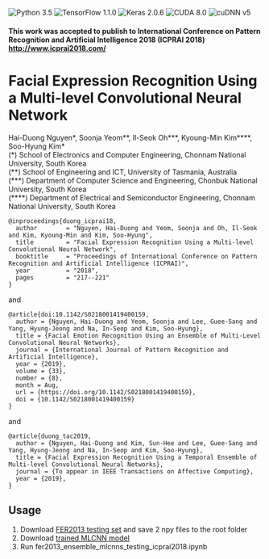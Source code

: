 ![Python 3.5](https://img.shields.io/badge/Python-3.5-blue.svg)
![TensorFlow 1.1.0](https://img.shields.io/badge/TensorFlow-1.1.0-green.svg)
![Keras 2.0.6](https://img.shields.io/badge/Keras-2.0.6-yellow.svg)
![CUDA 8.0](https://img.shields.io/badge/CUDA-8.0-orange.svg)
![cuDNN v5](https://img.shields.io/badge/cuDNN-v5-red.svg)

#### This work was accepted to publish to International Conference on Pattern Recognition and Artificial Intelligence 2018 (ICPRAI 2018) http://www.icprai2018.com/

# Facial Expression Recognition Using a Multi-level Convolutional Neural Network
Hai-Duong Nguyen*, Soonja Yeom**, Il-Seok Oh***, Kyoung-Min Kim****, Soo-Hyung Kim*  
(\*) School of Electronics and Computer Engineering, Chonnam National University, South Korea  
(\*\*) School of Engineering and ICT, University of Tasmania, Australia  
(\*\*\*) Department of Computer Science and Engineering, Chonbuk National University, South Korea  
(\*\*\*\*) Department of Electrical and Semiconductor Engineering, Chonnam National University, South Korea  
  
    @inproceedings{duong_icprai18,
      author        = "Nguyen, Hai-Duong and Yeom, Soonja and Oh, Il-Seok and Kim, Kyoung-Min and Kim, Soo-Hyung",
      title         = "Facial Expression Recognition Using a Multi-level Convolutional Neural Network",
      booktitle     = "Proceedings of International Conference on Pattern Recognition and Artificial Intelligence (ICPRAI)",
      year          = "2018",
      pages         = "217--221"
    }
      
and
        
    @article{doi:10.1142/S0218001419400159,
      author = {Nguyen, Hai-Duong and Yeom, Soonja and Lee, Guee-Sang and Yang, Hyung-Jeong and Na, In-Seop and Kim, Soo-Hyung},
      title = {Facial Emotion Recognition Using an Ensemble of Multi-Level Convolutional Neural Networks},
      journal = {International Journal of Pattern Recognition and Artificial Intelligence},
      year = {2019},
      volume = {33},
      number = {8},
      month = Aug,
      url = {https://doi.org/10.1142/S0218001419400159},
      doi = {10.1142/S0218001419400159}
    }
    
and
        
    @article{duong_tac2019,
      author = {Nguyen, Hai-Duong and Kim, Sun-Hee and Lee, Guee-Sang and Yang, Hyung-Jeong and Na, In-Seop and Kim, Soo-Hyung},
      title = {Facial Expression Recognition Using a Temporal Ensemble of Multi-level Convolutional Neural Networks},
      journal = {To appear in IEEE Transactions on Affective Computing},
      year = {2019},
    }

## Usage
1. Download [FER2013 testing set](https://drive.google.com/open?id=1YTsJc1taLBC-aHNJdrvMND3_I6EL8Gqn) and save 2 npy files to the root folder
2. Download [trained MLCNN model](https://drive.google.com/open?id=1UtppCc_WT6yqGMJ1RrD4PHJlAB-HiZfn)
3. Run fer2013_ensemble_mlcnns_testing_icprai2018.ipynb
